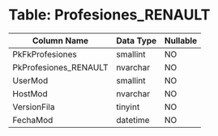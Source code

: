 # Table: Profesiones_RENAULT

| Column Name | Data Type | Nullable |
|-------------|-----------|----------|
| PkFkProfesiones | smallint | NO |
| PkProfesiones_RENAULT | nvarchar | NO |
| UserMod | smallint | NO |
| HostMod | nvarchar | NO |
| VersionFila | tinyint | NO |
| FechaMod | datetime | NO |
